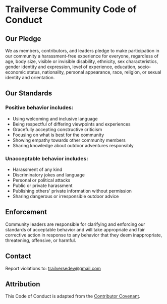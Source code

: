 # Trailverse Community Code of Conduct

## Our Pledge

We as members, contributors, and leaders pledge to make participation in our community a harassment-free experience for everyone, regardless of age, body size, visible or invisible disability, ethnicity, sex characteristics, gender identity and expression, level of experience, education, socio-economic status, nationality, personal appearance, race, religion, or sexual identity and orientation.

## Our Standards

### Positive behavior includes:

- Using welcoming and inclusive language
- Being respectful of differing viewpoints and experiences
- Gracefully accepting constructive criticism
- Focusing on what is best for the community
- Showing empathy towards other community members
- Sharing knowledge about outdoor adventures responsibly

### Unacceptable behavior includes:

- Harassment of any kind
- Discriminatory jokes and language
- Personal or political attacks
- Public or private harassment
- Publishing others' private information without permission
- Sharing dangerous or irresponsible outdoor advice

## Enforcement

Community leaders are responsible for clarifying and enforcing our standards of acceptable behavior and will take appropriate and fair corrective action in response to any behavior that they deem inappropriate, threatening, offensive, or harmful.

## Contact

Report violations to: trailversedev@gmail.com

## Attribution

This Code of Conduct is adapted from the [Contributor Covenant](https://www.contributor-covenant.org/).
